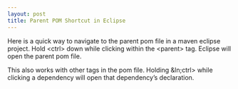 ```yaml
--- 
layout: post 
title: Parent POM Shortcut in Eclipse
--- 
```


Here is a quick way to navigate to the parent pom file in a maven eclipse project. Hold &lt;ctrl&gt; down while clicking within the &lt;parent&gt; tag. Eclipse will open the parent pom file.

This also works with other tags in the pom file. Holding &ln;ctrl&gt; while clicking a dependency will open that dependency’s declaration.
